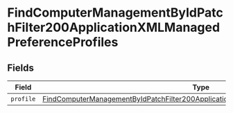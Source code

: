 # FindComputerManagementByIdPatchFilter200ApplicationXMLManagedPreferenceProfiles


## Fields

| Field                                                                                                                                                                                                       | Type                                                                                                                                                                                                        | Required                                                                                                                                                                                                    | Description                                                                                                                                                                                                 |
| ----------------------------------------------------------------------------------------------------------------------------------------------------------------------------------------------------------- | ----------------------------------------------------------------------------------------------------------------------------------------------------------------------------------------------------------- | ----------------------------------------------------------------------------------------------------------------------------------------------------------------------------------------------------------- | ----------------------------------------------------------------------------------------------------------------------------------------------------------------------------------------------------------- |
| `profile`                                                                                                                                                                                                   | [FindComputerManagementByIdPatchFilter200ApplicationXMLManagedPreferenceProfilesProfile](../../models/operations/findcomputermanagementbyidpatchfilter200applicationxmlmanagedpreferenceprofilesprofile.md) | :heavy_minus_sign:                                                                                                                                                                                          | N/A                                                                                                                                                                                                         |